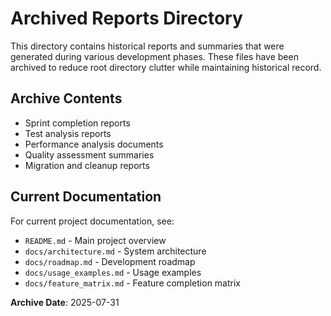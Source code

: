 # Archived Reports Directory

This directory contains historical reports and summaries that were generated during various development phases. These files have been archived to reduce root directory clutter while maintaining historical record.

## Archive Contents

- Sprint completion reports
- Test analysis reports  
- Performance analysis documents
- Quality assessment summaries
- Migration and cleanup reports

## Current Documentation

For current project documentation, see:
- `README.md` - Main project overview
- `docs/architecture.md` - System architecture
- `docs/roadmap.md` - Development roadmap
- `docs/usage_examples.md` - Usage examples
- `docs/feature_matrix.md` - Feature completion matrix

**Archive Date**: 2025-07-31